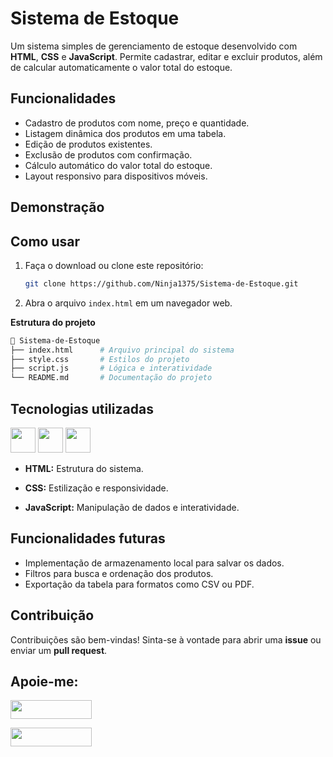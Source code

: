 # Sistema de Estoque

Um sistema simples de gerenciamento de estoque desenvolvido com **HTML**, **CSS** e **JavaScript**. Permite cadastrar, editar e excluir produtos, além de calcular automaticamente o valor total do estoque.

## Funcionalidades
- Cadastro de produtos com nome, preço e quantidade.
- Listagem dinâmica dos produtos em uma tabela.
- Edição de produtos existentes.
- Exclusão de produtos com confirmação.
- Cálculo automático do valor total do estoque.
- Layout responsivo para dispositivos móveis.

## **Demonstração**

## **Como usar**
1. Faça o download ou clone este repositório:
   ```bash
   git clone https://github.com/Ninja1375/Sistema-de-Estoque.git

2. Abra o arquivo `index.html` em um navegador web.

**Estrutura do projeto**
```bash
📂 Sistema-de-Estoque
├── index.html      # Arquivo principal do sistema
├── style.css       # Estilos do projeto
├── script.js       # Lógica e interatividade
└── README.md       # Documentação do projeto
```
## Tecnologias utilizadas

<a href="https://programartudo.blogspot.com/2024/11/html-tudo-o-que-precisa-para-comecar.html" target="_blank"><img loading="lazy" src="https://cdn.jsdelivr.net/gh/devicons/devicon/icons/html5/html5-original.svg" width="40" height="40"/></a> <a href="https://programartudo.blogspot.com/2024/11/css-como-dar-estilo-ao-teu-website.html" target="_blank"><img loading="lazy" src="https://cdn.jsdelivr.net/gh/devicons/devicon/icons/css3/css3-original.svg" width="40" height="40"/></a> <a href="https://programartudo.blogspot.com/2024/11/javascript-linguagem-dinamica-da-web.html" target="_blank"><img loading="lazy" src="https://cdn.jsdelivr.net/gh/devicons/devicon/icons/javascript/javascript-original.svg" width="40" height="40"/></a>

- **HTML:** Estrutura do sistema.

- **CSS:** Estilização e responsividade.

- **JavaScript:** Manipulação de dados e interatividade.

## Funcionalidades futuras

- Implementação de armazenamento local para salvar os dados.
- Filtros para busca e ordenação dos produtos.
- Exportação da tabela para formatos como CSV ou PDF.

## Contribuição

Contribuições são bem-vindas! Sinta-se à vontade para abrir uma **issue** ou enviar um **pull request**.

## Apoie-me:

<a href="https://buymeacoffee.com/antonio13" target="_blank"><img loading="lazy" src="https://img.buymeacoffee.com/button-api/?text=Buy%20me%20a%20coffee&emoji=&slug=seu_nome_de_usuario&button_colour=FFDD00&font_colour=000000&font_family=Cookie&outline_colour=000000&coffee_colour=ffffff" width="130" height="30"></a>

<a href="https://www.paypal.com/donate/?hosted_button_id=DN574F28FYUNG" target="_blank"><img loading="lazy" src="https://upload.wikimedia.org/wikipedia/commons/b/b5/PayPal.svg" width="130" height="30"></a>
